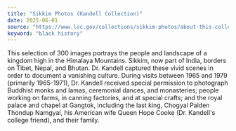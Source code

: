 ```yaml
---
title: "Sikkim Photos (Kandell Collection)"
date: 2025-06-01
source: "https://www.loc.gov/collections/sikkim-photos/about-this-collection/"
keyword: "black history"
---
```


This selection of 300 images portrays the people and landscape of a kingdom high in the Himalaya Mountains. Sikkim, now part of India, borders on Tibet, Nepal, and Bhutan. Dr. Kandell captured these vivid scenes in order to document a vanishing culture. During visits between 1965 and 1979 (primarily 1965-1971), Dr. Kandell received special permission to photograph Buddhist monks and lamas, ceremonial dances, and monasteries; people working on farms, in canning factories, and at special crafts; and the royal palace and chapel at Gangtok, including the last king, Chogyal Palden Thondup Namgyal, his American wife Queen Hope Cooke (Dr. Kandell's college friend), and their family.